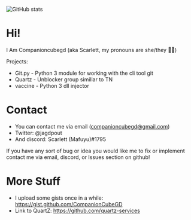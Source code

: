 ![GitHub stats](https://github-readme-stats.vercel.app/api?username=companioncubegd&show_icons=true&theme=tokyonight)

# Hi!
I Am Companioncubegd (aka Scarlett, my pronouns are she/they 🏳️‍⚧️)

Projects:
- Git.py - Python 3 module for working with the cli tool git
- Quartz - Unblocker group simillar to TN
- vaccine - Python 3 dll injector


# Contact
- You can contact me via email (companioncubegd@gmail.com) 
- Twitter: @jagdpout
- And discord: Scarlett (Mafuyu)#1795

If you have any sort of bug or idea you would like me to fix or implement contact me via email, discord, or Issues section on github!


# More Stuff
- I upload some gists once in a while: https://gist.github.com/CompanionCubeGD
- Link to QuartZ: https://github.com/quartz-services
